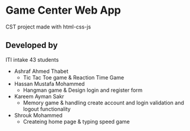 <h1>Game Center Web App</h1>
<p>CST project made with html-css-js</p>

<h2>Developed by</h2>
<p>ITI intake 43 students</p>
<ul>
<li>
Ashraf Ahmed Thabet
<ul>
<li>Tic Tac Toe game & Reaction Time Game</li>
</ul>
</li>
<li>Hassan Mustafa Mohammed
<ul>
<li>Hangman game & Design login and register form</li>
</ul>
</li>
<li>Kareem Ayman Sakr
<ul>
<li>Memory game & handling create account and login validation and logout functionality</li>
</ul>
</li>
<li>
Shrouk Mohammed
<ul>
<li>Createing home page & typing speed game</li>
</ul>
</li>
</ul>

